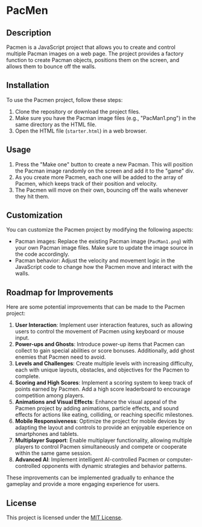 # PacMen

## Description
Pacmen is a JavaScript project that allows you to create and control multiple Pacman images on a web page. The project provides a factory function to create Pacman objects, positions them on the screen, and allows them to bounce off the walls.

## Installation
To use the Pacmen project, follow these steps:
1. Clone the repository or download the project files.
2. Make sure you have the Pacman image files (e.g., "PacMan1.png") in the same directory as the HTML file.
3. Open the HTML file (`starter.html`) in a web browser.

## Usage
1. Press the "Make one" button to create a new Pacman. This will position the Pacman image randomly on the screen and add it to the "game" div.
2. As you create more Pacmen, each one will be added to the array of Pacmen, which keeps track of their position and velocity.
3. The Pacmen will move on their own, bouncing off the walls whenever they hit them.

## Customization
You can customize the Pacmen project by modifying the following aspects:
- Pacman images: Replace the existing Pacman image (`PacMan1.png`) with your own Pacman image files. Make sure to update the image source in the code accordingly.
- Pacman behavior: Adjust the velocity and movement logic in the JavaScript code to change how the Pacmen move and interact with the walls.

## Roadmap for Improvements
Here are some potential improvements that can be made to the Pacmen project:

1. **User Interaction**: Implement user interaction features, such as allowing users to control the movement of Pacmen using keyboard or mouse input.
2. **Power-ups and Ghosts**: Introduce power-up items that Pacmen can collect to gain special abilities or score bonuses. Additionally, add ghost enemies that Pacmen need to avoid.
3. **Levels and Challenges**: Create multiple levels with increasing difficulty, each with unique layouts, obstacles, and objectives for the Pacmen to complete.
4. **Scoring and High Scores**: Implement a scoring system to keep track of points earned by Pacmen. Add a high score leaderboard to encourage competition among players.
5. **Animations and Visual Effects**: Enhance the visual appeal of the Pacmen project by adding animations, particle effects, and sound effects for actions like eating, colliding, or reaching specific milestones.
6. **Mobile Responsiveness**: Optimize the project for mobile devices by adapting the layout and controls to provide an enjoyable experience on smartphones and tablets.
7. **Multiplayer Support**: Enable multiplayer functionality, allowing multiple players to control Pacmen simultaneously and compete or cooperate within the same game session.
8. **Advanced AI**: Implement intelligent AI-controlled Pacmen or computer-controlled opponents with dynamic strategies and behavior patterns.

These improvements can be implemented gradually to enhance the gameplay and provide a more engaging experience for users.

## License
This project is licensed under the [MIT License](LICENSE).
